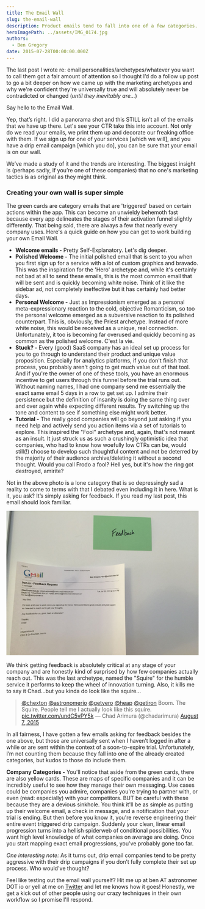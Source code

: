 ```yaml
---
title: The Email Wall
slug: the-email-wall
description: Product emails tend to fall into one of a few categories...what happens when you start making connections between them?
heroImagePath: ../assets/IMG_0174.jpg
authors:
  - Ben Gregory
date: 2015-07-28T00:00:00.000Z
---
```


The last post I wrote&nbsp;re: email personalities/archetypes/whatever you want to call them got a fair amount of attention so I thought I’d do a follow up post to go a bit deeper on how we came up with the marketing archetypes and why we're confident they're universally true and will absolutely never be contradicted or changed (_until they inevitably are..._)  
  
Say hello to the Email Wall.

Yep, that’s right. I did a panorama shot and this STILL isn’t all of the emails that we have up there. Let's see your CTR take this into account. Not only do we read your emails, we print them up and decorate our freaking office with them. If we sign up for one of your services [which we will], and you have a drip email campaign [which you do], you can be sure that your email is on our wall.   
  
We’ve made a study of it and the trends are interesting. The biggest insight is (perhaps sadly, if you’re one of these companies) that no one's marketing tactics is as original as they might think.

### **Creating your own wall is super simple**

The green cards are category emails that are 'triggered' based on certain actions within the app. This can become an unwieldy behemoth fast because every app delineates the stages of their activation funnel slightly differently. That being said, there are always a few that nearly every company uses. Here's a quick guide on how you can get to work building your own Email Wall.

- **Welcome emails -** Pretty Self-Explanatory. Let's dig deeper.
- **Polished Welcome -** The initial polished email that is sent to you when you first sign up for a service with a lot of custom graphics and bravado. This was the inspiration for the 'Hero' archetype and, while it's certainly not bad at all to send these emails, this is _the_ most common email that will be sent and is quickly becoming white noise. Think of it like the sidebar ad, not completely ineffective but it has certainly had better days.
- **Personal Welcome -** Just as Impressionism emerged as a personal meta-expressionary reaction to the cold, objective Romanticism, so too the personal welcome emerged as a subversive reaction to its polished counterpart. This is, obviously, the Priest archetype. Instead of more white noise, this would be received as a unique, real connection. Unfortunately, it too is becoming far overused and quickly becoming as common as the polished welcome. C'est la vie.&nbsp;
- **Stuck? -** Every (good) SaaS company has an ideal set up process for you to go through to understand their product and unique value proposition. Especially for analytics platforms, if you don't finish that process, you probably aren't going to get much value out of that tool. And if you're the owner of one of these tools, you have an enormous incentive to get users through this funnel before the trial runs out. Without naming names, I had one company send me essentially the exact same email 5 days in a row to get set up. I admire their persistence but the definition of insanity is doing the same thing over and over again while expecting different results. Try switching up the tone and content to see if something else might work better.
- **Tutorial -** The really good companies will go beyond just asking if you need help and actively send you action items via a set of tutorials to explore. This inspired the "Fool" archetype and, again, that's not meant as an insult. It just struck us as such a crushingly optimistic idea that companies, who had to know how woefully low CTRs can be, would still(!) choose to develop such thoughtful content and not be deterred by the majority of their audience archive/deleting it without a second thought. Would you call Frodo a fool? Hell yes, but it's how the ring got destroyed, amirite?

Not in the above photo is a lone category that is so depressingly sad a reality to come to terms with that I debated even including it in here. What is it, you ask? It’s simply asking for feedback. If you read my last post, this email should look familiar.   
  
 ![IMG_0175.jpg](../assets/IMG_0175.jpg "IMG\_0175.jpg")  
  
We think getting feedback is absolutely critical at any stage of your company and are honestly kind of surprised by how few companies actually reach out. This was the last archetype, named the "Squire" for the humble service it performs to keep the wheel of innovation turning. Also, it kills me to say it Chad…but you kinda do look like the squire...

> [@chexton](https://twitter.com/chexton) [@astronomerio](https://twitter.com/astronomerio) [@getvero](https://twitter.com/getvero) [@heap](https://twitter.com/heap) [@getiron](https://twitter.com/getiron) Boom. The Squire. People tell me I actually look like this squire. [pic.twitter.com/undC5vPY5k](https://t.co/undC5vPY5k)&nbsp;— Chad Arimura (@chadarimura) [August 7, 2015](https://twitter.com/chadarimura/status/629703818259755008)

In all fairness, I have gotten a few emails asking for feedback besides the one above, but those are universally sent when I haven’t logged in after a while or are sent within the context of a soon-to-expire trial. Unfortunately, I’m not counting them because they fall into one of the already created categories, but kudos to those do include them.  
  
**Company Categories -** You'll notice that aside from the green cards, there are also yellow cards. These are maps of specific companies and it can be incredibly useful to see how they manage their own messaging. Use cases could be companies you admire, companies you're trying to partner with, or even (read: especially) with your competitors. BUT be careful with these because they are a devious sinkhole. You think it'll be as simple as putting up their welcome email, a check in message, and a notification that your trial is ending. But then before you know it, you're reverse engineering their entire event triggered drip campaign. Suddenly your clean, linear email progression turns into a hellish spiderweb of conditional possibilities. You want high level knowledge of what companies on average are doing. Once you start mapping exact email progressions, you've probably gone too far.   
  
_One interesting note:_ As it turns out, drip email companies tend to be pretty aggressive with their drip campaigns if you don’t fully complete their set up process. Who would've thought?

Feel like testing out the email wall yourself? Hit me up at ben AT astronomer DOT io or yell at me on [Twitter](https://twitter.com/benbeingbin)&nbsp;and let me knows how it goes! Honestly, we get a kick out of other people using our crazy techniques in their own workflow so I promise I'll respond.

